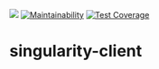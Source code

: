 [![](https://github.com/jpoehnelt/in-solidarity-bot/raw/main/static//badge-flat.png)](https://github.com/apps/in-solidarity)
[![Maintainability](https://api.codeclimate.com/v1/badges/44d2b6786cbf1f13dd58/maintainability)](https://codeclimate.com/github/alexanderl19/singularity-client/maintainability)
[![Test Coverage](https://api.codeclimate.com/v1/badges/44d2b6786cbf1f13dd58/test_coverage)](https://codeclimate.com/github/alexanderl19/singularity-client/test_coverage)

# singularity-client
